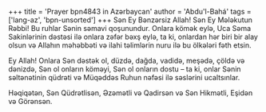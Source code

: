 +++
title = 'Prayer bpn4843 in Azərbaycan'
author = 'Abdu'l-Bahá'
tags = ['lang-az', 'bpn-unsorted']
+++
Sən Ey Bənzərsiz Allah! Sən Ey Mələkutun Rəbbi! Bu ruhlar Sənin səmavi qoşunundur. Onlara kömək eylə, Uca Səma Sakinlərinin dəstəsi ilə onlara zəfər bəxş eylə, ta ki, onlardan hər biri bir alay olsun və Allahın məhəbbəti və ilahi təlimlərin nuru ilə bu ölkələri fəth etsin.

Ey Allah! Onlara Sən dəstək ol, düzdə, dağda, vadidə, meşədə, çöldə və dənizdə, Sən ol onların köməyi, Sən ol onların dostu – ta ki, onlar Sənin səltənətinin qüdrəti və Müqəddəs Ruhun nəfəsi ilə səslərini ucaltsınlar.

Həqiqətən, Sən Qüdrətlisən, Əzəmətli və Qadirsən və Sən Hikmətli, Eşidən və Görənsən.
